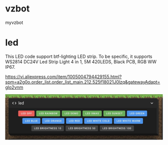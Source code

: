# vzbot
myvzbot

# led

This LED code support btf-lighting LED strip. To be specific, it supports WS2814 DC24V Led Strip Light 4 in 1, 5M 420LEDS, Black PCB, RGB WW IP67.

https://vi.aliexpress.com/item/1005004794429155.html?spm=a2g0o.order_list.order_list_main.212.525f18021J0lzq&gatewayAdapt=glo2vnm


<img src="doc/led.jpg" />